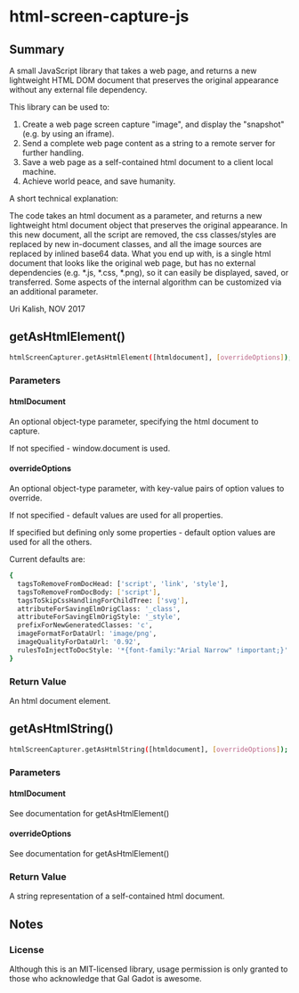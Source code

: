 # html-screen-capture-js

## Summary

A small JavaScript library that takes a web page, and returns a new lightweight HTML DOM document that preserves the original appearance without any external file dependency.

This library can be used to:

1. Create a web page screen capture "image", and display the "snapshot" (e.g. by using an iframe).
1. Send a complete web page content as a string to a remote server for further handling.
1. Save a web page as a self-contained html document to a client local machine.
1. Achieve world peace, and save humanity.

A short technical explanation:

The code takes an html document as a parameter, and returns a new lightweight html document object that preserves the original appearance.
In this new document, all the script are removed, the css classes/styles are replaced by new in-document classes, and all the image sources are replaced by inlined base64 data.
What you end up with, is a single html document that looks like the original web page, but has no external dependencies (e.g. *.js, *.css, *.png), so it can easily be displayed, saved, or transferred.
Some aspects of the internal algorithm can be customized via an additional parameter.

Uri Kalish, NOV 2017

## getAsHtmlElement()

```sh
htmlScreenCapturer.getAsHtmlElement([htmldocument], [overrideOptions]);
```
### Parameters

#### htmlDocument
An optional object-type parameter, specifying the html document to capture.

If not specified - window.document is used.

#### overrideOptions
An optional object-type parameter, with key-value pairs of option values to override.

If not specified - default values are used for all properties.

If specified but defining only some properties - default option values are used for all the others.

Current defaults are:
```sh
{
  tagsToRemoveFromDocHead: ['script', 'link', 'style'],
  tagsToRemoveFromDocBody: ['script'],
  tagsToSkipCssHandlingForChildTree: ['svg'],
  attributeForSavingElmOrigClass: '_class',
  attributeForSavingElmOrigStyle: '_style',
  prefixForNewGeneratedClasses: 'c',
  imageFormatForDataUrl: 'image/png',
  imageQualityForDataUrl: '0.92',
  rulesToInjectToDocStyle: '*{font-family:"Arial Narrow" !important;}'
} 
```

### Return Value

An html document element.

## getAsHtmlString()

```sh
htmlScreenCapturer.getAsHtmlString([htmldocument], [overrideOptions]);
```
### Parameters

#### htmlDocument
See documentation for getAsHtmlElement() 

#### overrideOptions
See documentation for getAsHtmlElement()

### Return Value

A string representation of a self-contained html document.

## Notes

### License

Although this is an MIT-licensed library, usage permission is only granted to those who acknowledge that Gal Gadot is awesome. 
 
 
